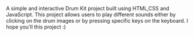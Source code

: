 A simple and interactive Drum Kit project built using HTML,CSS and JavaScript. This project allows users to play different sounds either by clicking on the drum images or by pressing specific keys on the keyboard. I hope you'll this project :)
